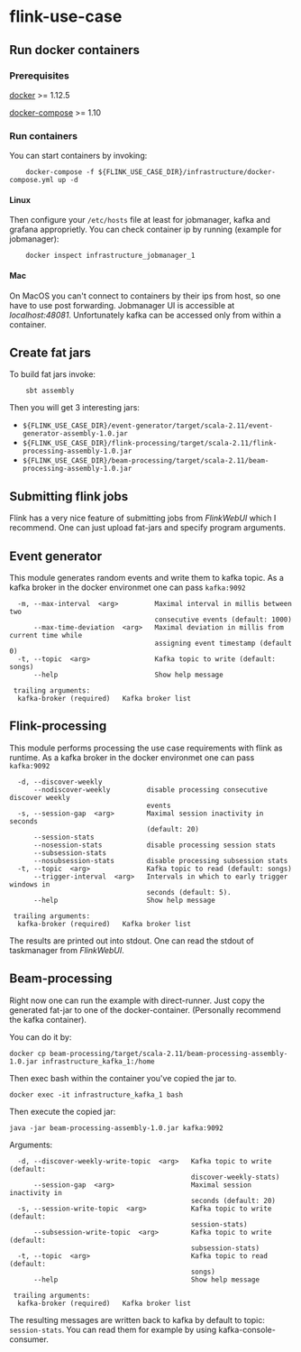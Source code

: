 # flink-use-case

## Run docker containers

### Prerequisites

[docker](https://www.docker.com/products/overview) >= 1.12.5

[docker-compose](https://docs.docker.com/compose/install/) >= 1.10

### Run containers

You can start containers by invoking:

```
    docker-compose -f ${FLINK_USE_CASE_DIR}/infrastructure/docker-compose.yml up -d
```

#### Linux

Then configure your `/etc/hosts` file at least for jobmanager, kafka and grafana approprietly.
You can check container ip by running (example for jobmanager):

```
    docker inspect infrastructure_jobmanager_1
```

#### Mac

On MacOS you can't connect to containers by their ips from host, so one have to use post forwarding.
Jobmanager UI is accessible at _localhost:48081_. Unfortunately kafka can be accessed only from within a container.

## Create fat jars

To build fat jars invoke:

```
    sbt assembly
```

Then you will get 3 interesting jars:

* `${FLINK_USE_CASE_DIR}/event-generator/target/scala-2.11/event-generator-assembly-1.0.jar`
* `${FLINK_USE_CASE_DIR}/flink-processing/target/scala-2.11/flink-processing-assembly-1.0.jar`
* `${FLINK_USE_CASE_DIR}/beam-processing/target/scala-2.11/beam-processing-assembly-1.0.jar`

## Submitting flink jobs

Flink has a very nice feature of submitting jobs from _FlinkWebUI_ which I recommend.
One can just upload fat-jars and specify program arguments.

## Event generator

This module generates random events and write them to kafka topic. As 
a kafka broker in the docker environmet one can pass `kafka:9092`


```
  -m, --max-interval  <arg>         Maximal interval in millis between two
                                    consecutive events (default: 1000)
      --max-time-deviation  <arg>   Maximal deviation in millis from current time while
                                    assigning event timestamp (default 0)
  -t, --topic  <arg>                Kafka topic to write (default: songs)
      --help                        Show help message

 trailing arguments:
  kafka-broker (required)   Kafka broker list
```

## Flink-processing

This module performs processing the use case requirements with flink as runtime.
As a kafka broker in the docker environmet one can pass `kafka:9092`

```
  -d, --discover-weekly
      --nodiscover-weekly         disable processing consecutive discover weekly
                                  events
  -s, --session-gap  <arg>        Maximal session inactivity in seconds
                                  (default: 20)
      --session-stats
      --nosession-stats           disable processing session stats
      --subsession-stats
      --nosubsession-stats        disable processing subsession stats
  -t, --topic  <arg>              Kafka topic to read (default: songs)
      --trigger-interval  <arg>   Intervals in which to early trigger windows in
                                  seconds (default: 5).
      --help                      Show help message

 trailing arguments:
  kafka-broker (required)   Kafka broker list
```

The results are printed out into stdout. One can read the stdout of taskmanager from _FlinkWebUI_.

## Beam-processing

Right now one can run the example with direct-runner. Just copy the generated fat-jar
to one of the docker-container. (Personally recommend the kafka container).

You can do it by:

```
docker cp beam-processing/target/scala-2.11/beam-processing-assembly-1.0.jar infrastructure_kafka_1:/home
```

Then exec bash within the container you've copied the jar to.

```
docker exec -it infrastructure_kafka_1 bash
```

Then execute the copied jar:

```
java -jar beam-processing-assembly-1.0.jar kafka:9092
```

Arguments:

```
  -d, --discover-weekly-write-topic  <arg>   Kafka topic to write (default:
                                             discover-weekly-stats)
      --session-gap  <arg>                   Maximal session inactivity in
                                             seconds (default: 20)
  -s, --session-write-topic  <arg>           Kafka topic to write (default:
                                             session-stats)
      --subsession-write-topic  <arg>        Kafka topic to write (default:
                                             subsession-stats)
  -t, --topic  <arg>                         Kafka topic to read (default:
                                             songs)
      --help                                 Show help message

 trailing arguments:
  kafka-broker (required)   Kafka broker list
```

The resulting messages are written back to kafka by default to topic: `session-stats`. You can read them for example by using kafka-console-consumer.
